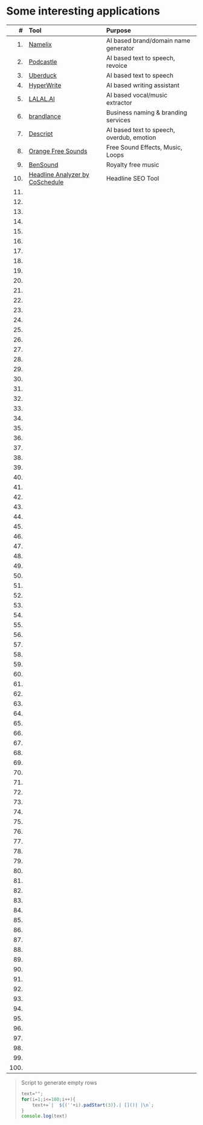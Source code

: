 Some interesting applications
=============================

|    # | Tool                               | Purpose                                     |
|-----:|:-----------------------------------|:--------------------------------------------|
|    1.| [Namelix](https://namelix.com/)    | AI based brand/domain name generator        |
|    2.| [Podcastle](https://podcastle.ai/) | AI based text to speech, revoice            |
|    3.| [Uberduck](https://uberduck.ai/)   | AI based text to speech                     |
|    4.| [HyperWrite](https://hyperwriteai.com/)| AI based writing assistant              |
|    5.| [LALAL.AI](https://www.lalal.ai/)  | AI based vocal/music extractor              |
|    6.| [brandlance](https://brandlance.com/)| Business naming & branding services       |
|    7.| [Descript](https://www.descript.com/)| AI based text to speech, overdub, emotion |
|    8.| [Orange Free Sounds](https://orangefreesounds.com/)| Free Sound Effects, Music, Loops |
|    9.| [BenSound](https://www.bensound.com/)| Royalty free music |
|   10.| [Headline Analyzer by CoSchedule](https://coschedule.com/headline-analyzer)| Headline SEO Tool |
|   11.| []()| |
|   12.| []()| |
|   13.| []()| |
|   14.| []()| |
|   15.| []()| |
|   16.| []()| |
|   17.| []()| |
|   18.| []()| |
|   19.| []()| |
|   20.| []()| |
|   21.| []()| |
|   22.| []()| |
|   23.| []()| |
|   24.| []()| |
|   25.| []()| |
|   26.| []()| |
|   27.| []()| |
|   28.| []()| |
|   29.| []()| |
|   30.| []()| |
|   31.| []()| |
|   32.| []()| |
|   33.| []()| |
|   34.| []()| |
|   35.| []()| |
|   36.| []()| |
|   37.| []()| |
|   38.| []()| |
|   39.| []()| |
|   40.| []()| |
|   41.| []()| |
|   42.| []()| |
|   43.| []()| |
|   44.| []()| |
|   45.| []()| |
|   46.| []()| |
|   47.| []()| |
|   48.| []()| |
|   49.| []()| |
|   50.| []()| |
|   51.| []()| |
|   52.| []()| |
|   53.| []()| |
|   54.| []()| |
|   55.| []()| |
|   56.| []()| |
|   57.| []()| |
|   58.| []()| |
|   59.| []()| |
|   60.| []()| |
|   61.| []()| |
|   62.| []()| |
|   63.| []()| |
|   64.| []()| |
|   65.| []()| |
|   66.| []()| |
|   67.| []()| |
|   68.| []()| |
|   69.| []()| |
|   70.| []()| |
|   71.| []()| |
|   72.| []()| |
|   73.| []()| |
|   74.| []()| |
|   75.| []()| |
|   76.| []()| |
|   77.| []()| |
|   78.| []()| |
|   79.| []()| |
|   80.| []()| |
|   81.| []()| |
|   82.| []()| |
|   83.| []()| |
|   84.| []()| |
|   85.| []()| |
|   86.| []()| |
|   87.| []()| |
|   88.| []()| |
|   89.| []()| |
|   90.| []()| |
|   91.| []()| |
|   92.| []()| |
|   93.| []()| |
|   94.| []()| |
|   95.| []()| |
|   96.| []()| |
|   97.| []()| |
|   98.| []()| |
|   99.| []()| |
|  100.| []()| |

> Script to generate empty rows
> ```javascript
> text="";
> for(i=1;i<=100;i++){
>     text+=`|  ${(''+i).padStart(3)}.| []()| |\n`;
> }
> console.log(text)
> ```
